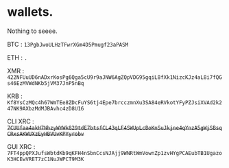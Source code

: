 # wallets.
Nothing to seeee.

BTC : ```13PgbJwoULHzTFwrXGm4D5Pmugf23aPASM```

ETH : ```.```

XMR : ```422NFUuUD6nADxrKosPg6Qga5cU9r9aJNW6AgZQpVDG95gqiL8fXk1NizcKJz4aL8i7fQGs46EzMVWdNKb5jVM37JnP5nBq```

KRB : ```Kf8YsCzMQc4h67WmTEe8ZDcFuYS6tj4Epe7brcczmnXu3SA84eRVkotYFyPZJsiXVAd2k247NK9AXbzMdMJBAvhc4zD8U16```

CLI XRC : ~~```7CUUfaa4akH7NhzyWYWk829tdE7btsfCL43qLF4SWUpLcBoKnSuJkjne4qYnzA5gWjSBsqCRxsAKWUXzEyHBVUvKPYyrobv```~~

GUI XRC : ```7FT4ppQPXJufsWbtdKb9qKFH4nSbnCcsNJAjj9WNRtWmVownZp1zvHYgPCAEubTB1UgazoK3HCEwVRET7zC1NuJWPCT9M3K```
